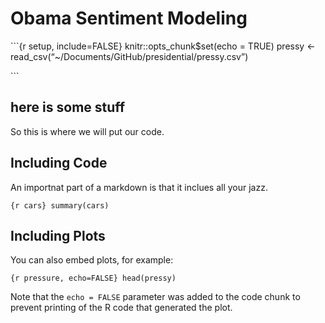 Obama Sentiment Modeling
================

\`\`\`{r setup, include=FALSE} knitr::opts\_chunk$set(echo = TRUE)
pressy \<- read\_csv(“~/Documents/GitHub/presidential/pressy.csv”)

\`\`\`

## here is some stuff

So this is where we will put our code.

## Including Code

An importnat part of a markdown is that it inclues all your jazz.

`{r cars} summary(cars)`

## Including Plots

You can also embed plots, for example:

`{r pressure, echo=FALSE} head(pressy)`

Note that the `echo = FALSE` parameter was added to the code chunk to
prevent printing of the R code that generated the plot.
